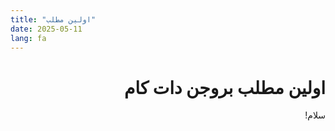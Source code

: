 ```yaml
---
title: "اولین مطلب"
date: 2025-05-11
lang: fa
---
```

<div dir="rtl">
<h1>اولین مطلب بروجن دات کام</h1>
</div>
<div dir="rtl">
سلام!
</div>

